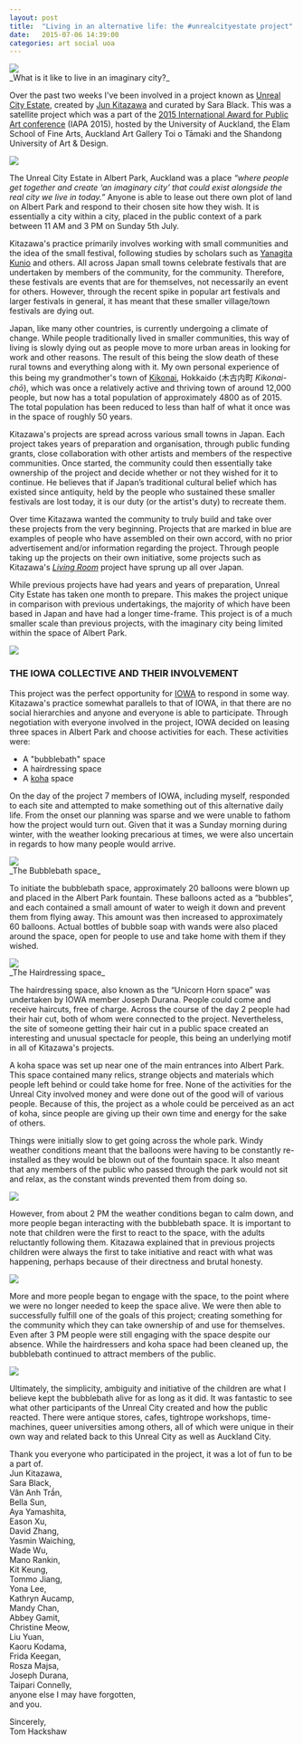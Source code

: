 ```yaml
---
layout: post
title:  "Living in an alternative life: the #unrealcityestate project"
date:   2015-07-06 14:39:00
categories: art social uoa
---
```


<img src="https://farm1.staticflickr.com/448/19402384166_58c8757c9b_c.jpg">
<br>
_What is it like to live in an imaginary city?_

Over the past two weeks I've been involved in a project known as [Unreal City Estate][un], created by [Jun Kitazawa][jun] and curated by Sara Black. This was a satellite project which was a part of the [2015 International Award for Public Art conference][iapa] (IAPA 2015), hosted by the University of Auckland, the Elam School of Fine Arts, Auckland Art Gallery Toi o Tāmaki and the Shandong University of Art & Design. 

<img src="https://farm1.staticflickr.com/536/19258331991_466af7738a_c.jpg">

The Unreal City Estate in Albert Park, Auckland was a place _“where people get together and create ‘an imaginary city’ that could exist alongside the real city we live in today.”_ Anyone is able to lease out there own plot of land on Albert Park and respond to their chosen site how they wish. It is essentially a city within a city, placed in the public context of a park between 11 AM and 3 PM on Sunday 5th July.

Kitazawa's practice primarily involves working with small communities and the idea of the small festival, following studies by scholars such as [Yanagita Kunio][yk] and others. All across Japan small towns celebrate festivals that are undertaken by members of the community, for the community. Therefore, these festivals are events that are for themselves, not necessarily an event for others. However, through the recent spike in popular art festivals and larger festivals in general, it has meant that these smaller village/town festivals are dying out.

Japan, like many other countries, is currently undergoing a climate of change. While people traditionally lived in smaller communities, this way of living is slowly dying out as people move to more urban areas in looking for work and other reasons. The result of this being the slow death of these rural towns and everything along with it. My own personal experience of this being my grandmother's town of [Kikonai][kikonai], Hokkaido (木古内町 _Kikonai-chō_), which was once a relatively active and thriving town of around 12,000 people, but now has a total population of approximately 4800 as of 2015. The total population has been reduced to less than half of what it once was in the space of roughly 50 years.

Kitazawa's projects are spread across various small towns in Japan. Each project takes years of preparation and organisation, through public funding grants, close collaboration with other artists and members of the respective communities. Once started, the community could then essentially take ownership of the project and decide whether or not they wished for it to continue. He believes that if Japan’s traditional cultural belief which has existed since antiquity, held by the people who sustained these smaller festivals are lost today, it is our duty (or the artist's duty) to recreate them.

Over time Kitazawa wanted the community to truly build and take over these projects from the very beginning. Projects that are marked in blue are examples of people who have assembled on their own accord, with no prior advertisement and/or information regarding the project. Through people taking up the projects on their own initiative, some projects such as Kitazawa's [_Living Room_][lr] project have sprung up all over Japan.

While previous projects have had years and years of preparation, Unreal City Estate has taken one month to prepare. This makes the project unique in comparison with previous undertakings, the majority of which have been based in Japan and have had a longer time-frame. This project is of a much smaller scale than previous projects, with the imaginary city being limited within the space of Albert Park. 

<img src="https://farm1.staticflickr.com/419/19067095560_a49dcbd5cf_c.jpg">

### THE IOWA COLLECTIVE AND THEIR INVOLVEMENT

This project was the perfect opportunity for [IOWA][iowa] to respond in some way. Kitazawa's practice somewhat parallels to that of IOWA, in that there are no social hierarchies and anyone and everyone is able to participate. Through negotiation with everyone involved in the project, IOWA decided on leasing three spaces in Albert Park and choose activities for each. These activities were:

- A "bubblebath" space
- A hairdressing space
- A [koha][koha] space

On the day of the project 7 members of IOWA, including myself, responded to each site and attempted to make something out of this alternative daily life. From the onset our planning was sparse and we were unable to fathom how the project would turn out. Given that it was a Sunday morning during winter, with the weather looking precarious at times, we were also uncertain in regards to how many people would arrive.

<img src="https://farm4.staticflickr.com/3917/18805928574_313b08cf1f_c.jpg">
<br>
_The Bubblebath space_

To initiate the bubblebath space, approximately 20 balloons were blown up and placed in the Albert Park fountain. These balloons acted as a “bubbles”, and each contained a small amount of water to weigh it down and prevent them from flying away. This amount was then increased to approximately 60 balloons. Actual bottles of bubble soap with wands were also placed around the space, open for people to use and take home with them if they wished.

<img src="https://farm1.staticflickr.com/442/19242786789_3375f6e3d7_c.jpg">
<br>
_The Hairdressing space_

The hairdressing space, also known as the “Unicorn Horn space” was undertaken by IOWA member Joseph Durana. People could come and receive haircuts, free of charge. Across the course of the day 2 people had their hair cut, both of whom were connected to the project. Nevertheless, the site of someone getting their hair cut in a public space created an interesting and unusual spectacle for people, this being an underlying motif in all of Kitazawa's projects.

A koha space was set up near one of the main entrances into Albert Park. This space contained many relics, strange objects and materials which people left behind or could take home for free. None of the activities for the Unreal City involved money and were done out of the good will of various people. Because of this, the project as a whole could be perceived as an act of koha, since people are giving up their own time and energy for the sake of others.

Things were initially slow to get going across the whole park. Windy weather conditions meant that the balloons were having to be constantly re-installed as they would be blown out of the fountain space. It also meant that any members of the public who passed through the park would not sit and relax, as the constant winds prevented them from doing so.

<img src="https://farm1.staticflickr.com/393/19433011551_04e5a28ecb_c.jpg">

However, from about 2 PM the weather conditions began to calm down, and more people began interacting with the bubblebath space. It is important to note that children were the first to react to the space, with the adults reluctantly following them. Kitazawa explained that in previous projects children were always the first to take initiative and react with what was happening, perhaps because of their directness and brutal honesty.

<img src="https://farm1.staticflickr.com/394/19242840959_8c3b01ceff_c.jpg">

More and more people began to engage with the space, to the point where we were no longer needed to keep the space alive. We were then able to successfully fulfill one of the goals of this project; creating something for the community which they can take ownership of and use for themselves. Even after 3 PM people were still engaging with the space despite our absence. While the hairdressers and koha space had been cleaned up, the bubblebath continued to attract members of the public.

<img src="https://farm1.staticflickr.com/555/19433357021_932e8d8ac8_c.jpg">

Ultimately, the simplicity, ambiguity and initiative of the children are what I believe kept the bubblebath alive for as long as it did. It was fantastic to see what other participants of the Unreal City created and how the public reacted. There were antique stores, cafes, tightrope workshops, time-machines,  queer universities among others, all of which were unique in their own way and related back to this Unreal City as well as Auckland City.  

Thank you everyone who participated in the project, it was a lot of fun to be a part of.
<br>
Jun Kitazawa,
<br>
Sara Black,
<br>
Vân Anh Trần,
<br>
Bella Sun,
<br>
Aya Yamashita,
<br>
Eason Xu,
<br>
David Zhang,
<br>
Yasmin Waiching,
<br>
Wade Wu,
<br>
Mano Rankin,
<br>
Kit Keung,
<br>
Tommo Jiang,
<br>
Yona Lee,
<br>
Kathryn Aucamp,
<br>
Mandy Chan,
<br>
Abbey Gamit,
<br>
Christine Meow,
<br>
Liu Yuan,
<br>
Kaoru Kodama,
<br>
Frida Keegan,
<br>
Rosza Majsa,
<br>
Joseph Durana,
<br>
Taipari Connelly,
<br>
anyone else I may have forgotten,
<br>
and you.

Sincerely,
<br>
Tom Hackshaw

[un]: http://unrealcityestate.com
[iapa]: http://iapa2015.nz
[jun]: http://junkitazawa.com
[yk]: https://en.wikipedia.org/wiki/Kunio_Yanagita
[kikonai]: https://en.wikipedia.org/wiki/Kikonai,_Hokkaido
[lr]: http://www.junkitazawa.com/04-livingroom.html
[koha]: https://en.wikipedia.org/wiki/Koha_(custom)
[iowa]: https://iowa.nz
